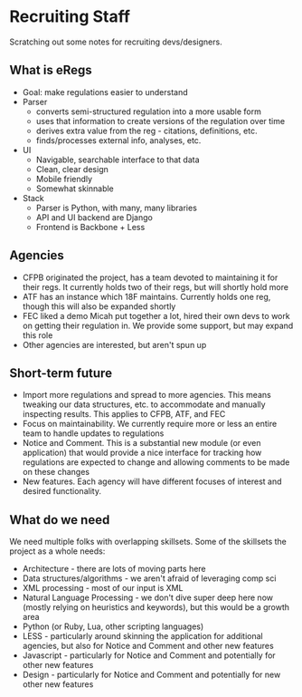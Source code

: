 # Recruiting Staff

Scratching out some notes for recruiting devs/designers.

## What is eRegs

* Goal: make regulations easier to understand
* Parser
    * converts semi-structured regulation into a more usable form
    * uses that information to create versions of the regulation over time
    * derives extra value from the reg - citations, definitions, etc.
    * finds/processes external info, analyses, etc.
* UI
    * Navigable, searchable interface to that data
    * Clean, clear design
    * Mobile friendly
    * Somewhat skinnable
* Stack
    * Parser is Python, with many, many libraries
    * API and UI backend are Django
    * Frontend is Backbone + Less

## Agencies

* CFPB originated the project, has a team devoted to maintaining it for their
  regs. It currently holds two of their regs, but will shortly hold more
* ATF has an instance which 18F maintains. Currently holds one reg, though
  this will also be expanded shortly
* FEC liked a demo Micah put together a lot, hired their own devs to work on
  getting their regulation in. We provide some support, but may expand this
  role
* Other agencies are interested, but aren't spun up

## Short-term future

* Import more regulations and spread to more agencies. This means tweaking our
  data structures, etc. to accommodate and manually inspecting results. This
  applies to CFPB, ATF, and FEC
* Focus on maintainability. We currently require more or less an entire team
  to handle updates to regulations
* Notice and Comment. This is a substantial new module (or even application)
  that would provide a nice interface for tracking how regulations are
  expected to change and allowing comments to be made on these changes
* New features. Each agency will have different focuses of interest and
  desired functionality.

## What do we need

We need multiple folks with overlapping skillsets. Some of the skillsets the
project as a whole needs:

* Architecture - there are lots of moving parts here
* Data structures/algorithms - we aren't afraid of leveraging comp sci
* XML processing - most of our input is XML
* Natural Language Processing - we don't dive super deep here now (mostly
  relying on heuristics and keywords), but this would be a growth area
* Python (or Ruby, Lua, other scripting languages)
* LESS - particularly around skinning the application for additional agencies,
  but also for Notice and Comment and other new features
* Javascript - particularly for Notice and Comment and potentially for other
  new features
* Design - particularly for Notice and Comment and potentially for new other
  new features
